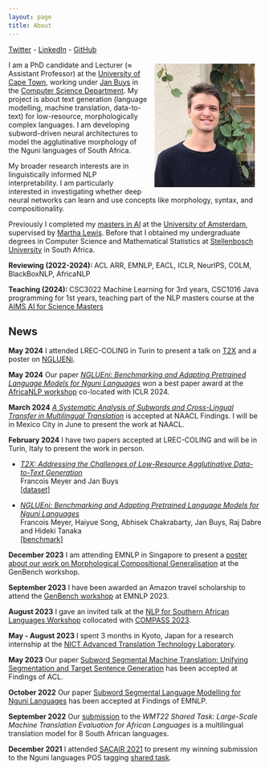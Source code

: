 ```yaml
---
layout: page
title: About
---
```


<a href="https://twitter.com/francoisrmeyer">Twitter</a> - <a href="https://www.linkedin.com/in/francoisrmeyer/">LinkedIn</a> - <a href="https://github.com/francois-meyer">GitHub</a>

<img src="/images/pp.jpg" alt="drawing" width="200" style="float:right; padding: 10pt; padding-top: 5pt"/>

I am a PhD candidate and Lecturer (≈ Assistant Professor) at the [University of Cape Town](https://www.uct.ac.za/), working under [Jan Buys](http://www.janmbuys.com/) in the [Computer Science Department](http://www.sit.uct.ac.za/sit/depts/science). 
My project is about text generation (language modelling, machine translation, data-to-text) for low-resource, morphologically complex languages. I am developing subword-driven neural architectures to model the agglutinative morphology of the Nguni languages of South Africa.

My broader research interests are in linguistically informed NLP interpretability. I am particularly interested in investigating whether deep neural networks can learn and use concepts like morphology, syntax, and compositionality.

Previously I completed my [masters in AI](https://www.uva.nl/en/programmes/masters/artificial-intelligence/study-programme/study-programme.html) at the [University of Amsterdam](https://www.uva.nl/en), supervised by [Martha Lewis](https://marthaflinderslewis.wordpress.com/). Before that
I obtained my undergraduate degrees in Computer Science and Mathematical Statistics at [Stellenbosch University](http://www.cs.sun.ac.za/) in South Africa.



<b> Reviewing (2022-2024): </b> ACL ARR, EMNLP, EACL, ICLR, NeurIPS, COLM, BlackBoxNLP, AfricaNLP

<b> Teaching (2024): </b> CSC3022 Machine Learning for 3rd years, CSC1016 Java programming for 1st years, teaching part of the NLP masters course at the [AIMS AI for Science Masters](https://ai.aims.ac.za/)

<h2>News</h2>

<b>May 2024</b> I attended LREC-COLING in Turin to present a talk on [T2X](https://aclanthology.org/2024.lrec-main.1464.pdf) and a poster on [NGLUENi](https://aclanthology.org/2024.lrec-main.1071.pdf).

<b>May 2024</b> Our paper [*NGLUEni: Benchmarking and Adapting Pretrained Language Models for Nguni Languages*](https://aclanthology.org/2024.lrec-main.1071.pdf) won a best paper award at the [AfricaNLP workshop](https://sites.google.com/view/africanlp2024/home) co-located with ICLR 2024.

<b>March 2024</b> [*A Systematic Analysis of Subwords and Cross-Lingual Transfer in Multilingual Translation*](https://arxiv.org/pdf/2403.20157) is accepted at NAACL Findings. I will be in Mexico City in June to present the work at NAACL.

<b>February 2024</b> I have two papers accepted at LREC-COLING and will be in Turin, Italy to present the work in person.

* 	[*T2X: Addressing the Challenges of Low-Resource Agglutinative Data-to-Text Generation*](https://aclanthology.org/2024.lrec-main.1464.pdf)\
	Francois Meyer and Jan Buys\
	[\[dataset\]](https://github.com/francois-meyer/t2x)

* 	[*NGLUEni: Benchmarking and Adapting Pretrained Language Models for Nguni Languages*](https://aclanthology.org/2024.lrec-main.1071.pdf)\
	Francois Meyer, Haiyue Song, Abhisek Chakrabarty, Jan Buys, Raj Dabre and Hideki Tanaka\
	[\[benchmark\]](https://github.com/francois-meyer/nglueni)

<b>December 2023</b> I am attending EMNLP in Singapore to present a [poster about our work on Morphological Compositional Generalisation](https://drive.google.com/file/d/1TdrAUCG0ZtpABiMriTQ6FPbGOCiE8xjT/view?usp=sharing) at the GenBench workshop.

<b>September 2023</b> I have been awarded an Amazon travel scholarship to attend the [GenBench workshop](https://genbench.org/workshop/) at EMNLP 2023.

<b>August 2023</b> I gave an invited talk at the [NLP for Southern African Languages Workshop](https://sites.google.com/quantumleapafrica.org/nlp-compass) collocated with [COMPASS 2023](https://compass.acm.org/).

<b>May - August 2023</b> I spent 3 months in Kyoto, Japan for a research internship at the [NICT Advanced Translation Technology Laboratory](https://att-astrec.nict.go.jp/en/).

<b>May 2023</b> Our paper [Subword Segmental Machine Translation: Unifying Segmentation and Target Sentence Generation](https://aclanthology.org/2023.findings-acl.175.pdf) has been accepted at Findings of ACL.

<b>October 2022</b> Our paper [Subword Segmental Language Modelling for Nguni Languages](ttps://aclanthology.org/2022.findings-emnlp.494.pdf) has been accepted at Findings of EMNLP. 

<b>September 2022</b> Our [submission](https://aclanthology.org/2022.wmt-1.101.pdf) to the _WMT22 Shared Task: Large-Scale Machine Translation Evaluation for African Languages_ is a multilingual translation model for 8 South African languages.

<b>December 2021</b> I attended [SACAIR 2021](https://2021.sacair.org.za/) to present my winning submission to the Nguni languages POS tagging [shared task](https://upjournals.up.ac.za/index.php/dhasa/article/view/3865/3565). 



